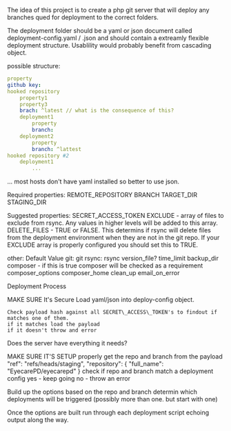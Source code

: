 The idea of this project is to create a php git server that will deploy any branches qued for deployment to the correct folders.

The deployment folder should be a yaml or json document called deployment-config.yaml / .json and should contain a extreamly flexible deployment structure. Usablility would probably benefit from cascading object.

possible structure:
```yaml
property
github key:
hooked repository
	property1
	property3
	brach: ^latest // what is the consequence of this?
	deployment1
		property
		branch:
	deployment2
		property
		branch: ^lattest
hooked repository #2
	deployment1
		...
```
... most hosts don't have yaml installed so better to use json.

Required properties:
	REMOTE_REPOSITORY
	BRANCH
	TARGET_DIR
	STAGING_DIR

Suggested properties:
	SECRET_ACCESS_TOKEN
	EXCLUDE - array of files to exclude from rsync. Any values in higher levels will be added to this array.
	DELETE_FILES - TRUE or FALSE. This determins if rsync will delete files from the deployment environment when they are not in the git repo. If your EXCLUDE array is properly configured you should set this to TRUE.

other: Default Value
	git: git
	rsync: rsync
	version_file?
	time_limit
	backup_dir
	composer - if this is true composer will be checked as a requirement
	composer_options
	composer_home
	clean_up
	email_on_error


Deployment Process

MAKE SURE It's Secure
	Load yaml/json into deploy-config object.

	Check payload hash against all SECRET\_ACCESS\_TOKEN's to findout if matches one of them.
	if it matches load the payload
	if it doesn't throw and error

Does the server have everything it needs?

MAKE SURE IT'S SETUP properly
	get the repo and branch from the payload
		"ref": "refs/heads/staging",
		"repository": {
			"full_name": "EyecarePD/eyecarepd"
		}
	check if repo and branch match a deployment config
		yes - keep going
		no - throw an error

Build up the options
	based on the repo and branch determin which deployments will be triggered (possibly more than one. but start with one)

Once the options are built run through each deployment script echoing output along the way.

